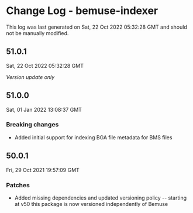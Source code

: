 # Change Log - bemuse-indexer

This log was last generated on Sat, 22 Oct 2022 05:32:28 GMT and should not be manually modified.

## 51.0.1
Sat, 22 Oct 2022 05:32:28 GMT

_Version update only_

## 51.0.0
Sat, 01 Jan 2022 13:08:37 GMT

### Breaking changes

- Added initial support for indexing BGA file metadata for BMS files

## 50.0.1
Fri, 29 Oct 2021 19:57:09 GMT

### Patches

- Added missing dependencies and updated versioning policy -- starting at v50 this package is now versioned independently of Bemuse

